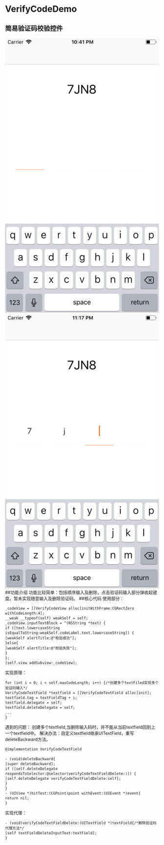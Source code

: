 # VerifyCodeDemo

简易验证码校验控件
------
![](https://github.com/warmShine/VerifyCodeDemo/raw/master/resources/example1.png
)
![](https://github.com/warmShine/VerifyCodeDemo/raw/master/resources/example2.png
)
##功能介绍
功能比较简单：包括顺序输入及删除，点击验证码输入部分弹收起键盘。暂未实现随意输入及删除验证码。
##核心代码
使用部分：
```
_codeView = [[VerifyCodeView alloc]initWithFrame:CGRectZero withCodeLength:4];
__weak __typeof(self) weakSelf = self;
_codeView.inputTextBlock = ^(NSString *text) {
if ([text.lowercaseString isEqualToString:weakSelf.codeLabel.text.lowercaseString]) {
[weakSelf alertTitle:@"校验成功"];
}else{
[weakSelf alertTitle:@"校验失败"];
}
}; 
[self.view addSubview:_codeView];
```
实现原理：
```
for (int i = 0; i < self.maxCodeLength; i++) {/*创建多个textFiled实现多个验证码输入*/
VerifyCodeTextField *textfield = [[VerifyCodeTextField alloc]init];
textfield.tag = textFieldTag + i;
textfield.delegate = self;
textfield.deleteDelegate = self;
...
}
```
遇到的问题：
创建多个textfield,当删除输入码时，并不能从当前textfield回到上一个textfield中。
解决办法：自定义textfield继承UITextField，重写deleteBackward方法。
```
@implementation VerifyCodeTextField

- (void)deleteBackward{
[super deleteBackward];
if ([self.deleteDelegate respondsToSelector:@selector(verifyCodeTextFieldDelete:)]) {
[self.deleteDelegate verifyCodeTextFieldDelete:self];
}
}
- (UIView *)hitTest:(CGPoint)point withEvent:(UIEvent *)event{
return nil;
}
```
实现代理：
```
- (void)verifyCodeTextFieldDelete:(UITextField *)textField{/*删除验证码代理方法*/
[self textFieldDeleteInputText:textField];
}
```



